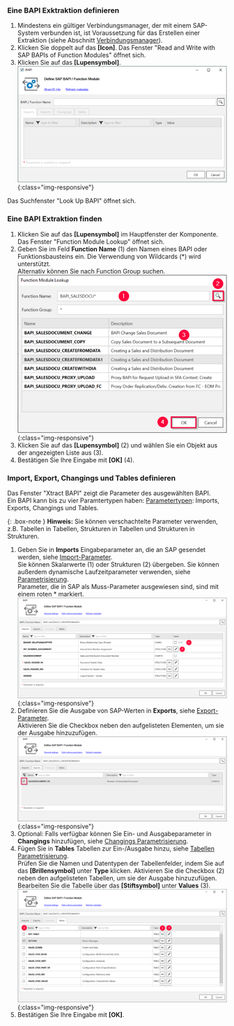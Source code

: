 ### Eine BAPI Exktraktion definieren
1. Mindestens ein gültiger Verbindungsmanager, der mit einem SAP-System verbunden ist, ist Voraussetzung für das Erstellen einer Extraktion (siehe Abschnitt [Verbindungsmanager](../sap-verbindung/verbindungsmanager)).
2. Klicken Sie doppelt auf das **[Icon]**. Das Fenster "Read and Write with SAP BAPIs of Function Modules" öffnet sich.
3. Klicken Sie auf das **[Lupensymbol]**.
![BAPI-Editor](/img/content/BAPI-Editor.png ){:class="img-responsive"}

Das Suchfenster "Look Up BAPI" öffnet sich.

### Eine BAPI Extraktion finden

1. Klicken Sie auf das **[Lupensymbol]** im Hauptfenster der Komponente. Das Fenster "Function Module Lookup" öffnet sich.
2. Geben Sie im Feld **Function Name** (1) den Namen eines BAPI oder Funktionsbausteins ein. Die Verwendung von Wildcards (*) wird unterstützt. <br>
Alternativ können Sie nach Function Group suchen.
![Look-Up-Function-Module](/img/content/Look-Up-Function-Module.png){:class="img-responsive"}
3. Klicken Sie auf das **[Lupensymbol]** (2) und wählen Sie ein Objekt aus der angezeigten Liste aus (3). 
4. Bestätigen Sie Ihre Eingabe mit **[OK]** (4).

### Import, Export, Changings und Tables definieren

Das Fenster "Xtract BAPI" zeigt die Parameter des ausgewählten BAPI.<br>
Ein BAPI kann bis zu vier Paramtertypen haben: [Parametertypen](./parameter): Imports, Exports, Changings und Tables.

{: .box-note }
**Hinweis:** Sie können verschachtelte Parameter verwenden, z.B. Tabellen in Tabellen, Strukturen in Tabellen und Strukturen in Strukturen.<br>

1. Geben Sie in **Imports** Eingabeparameter an, die an SAP gesendet werden, siehe [Import-Parameter](./parameter#import-parameter). <br>
Sie können Skalarwerte (1) oder Strukturen (2) übergeben. Sie können außerdem dynamische Laufzeitparameter verwenden, siehe [Parametrisierung](./parametrisierung).<br>
Parameter, die in SAP als Muss-Parameter ausgewiesen sind, sind mit einem roten * markiert.
![Define-Bapi-Data-Source](/img/content/XU-BAPI-Parameters.png){:class="img-responsive"}
2. Definieren Sie die Ausgabe von SAP-Werten in **Exports**, siehe [Export-Parameter](./parameter#export-parameter).<br>
Aktivieren Sie die Checkbox neben den aufgelisteten Elementen, um sie der Ausgabe hinzuzufügen.<br>
![BAPI export parameters](/img/content/Bapi-Exports-Edit.png){:class="img-responsive"}
3. Optional: Falls verfügbar können Sie Ein- und Ausgabeparameter in **Changings** hinzufügen, siehe [Changings Parametrisierung](./parameter#changings-parameter).
4. Fügen Sie in **Tables** Tabellen zur Ein-/Ausgabe hinzu, siehe [Tabellen Parametrisierung](./parameter#tables-parameter).<br>
Prüfen Sie die Namen und Datentypen der Tabellenfelder, indem Sie auf das **[Brillensymbol]** unter **Type** klicken.
Aktivieren Sie die Checkbox (2) neben den aufgelisteten Tabellen, um sie der Ausgabe hinzuzufügen.
Bearbeiten Sie die Tabelle über das **[Stiftsymbol]** unter **Values** (3).
![BAPI table](/img/content/Bapi-Table-Type.png){:class="img-responsive"}
5. Bestätigen Sie Ihre Eingabe mit **[OK]**.
